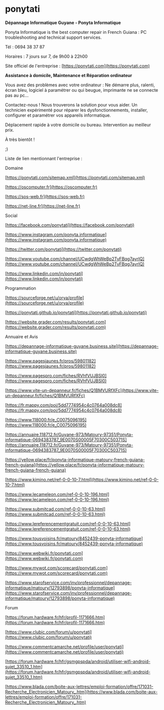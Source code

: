 # ponytati
**Dépannage Informatique Guyane - Ponyta Informatique**


Ponyta Informatique is the best computer repair in French Guiana : PC troubleshooting and technical support services.


Tél : 0694 38 37 87

Horaires : 7 jours sur 7, de 9h00 à 22h00

Site officiel de l'entreprise : [https://ponytati.com](https://ponytati.com)

**Assistance à domicile, Maintenance et Réparation ordinateur**

Vous avez des problèmes avec votre ordinateur :
Ne démarre plus, ralenti, écran bleu, logiciel à paramétrer ou qui beugue, imprimante ne se connecte pas au pc...

Contactez-nous ! Nous trouverons la solution pour vous aider.
Un technicien expérimenté pour réparer les dysfonctionnements, installer, configurer et paramétrer vos appareils informatique.

Déplacement rapide à votre domicile ou bureau. Intervention au meilleur prix.

À très bientôt !

;)

Liste de lien mentionnant l'entreprise :

Domaine

[https://ponytati.com/sitemap.xml](https://ponytati.com/sitemap.xml)

[https://oscomputer.fr](https://oscomputer.fr)

[https://sos-web.fr](https://sos-web.fr)

[https://net-line.fr](https://net-line.fr)

Social

[https://facebook.com/ponytati](https://facebook.com/ponytati)

[https://www.instagram.com/ponyta.informatique](https://www.instagram.com/ponyta.informatique)

[https://twitter.com/ponytati](https://twitter.com/ponytati)

[https://www.youtube.com/channel/UCwdgWhWeBp2TyFBqg7ayrlQ](https://www.youtube.com/channel/UCwdgWhWeBp2TyFBqg7ayrlQ)

[https://www.linkedin.com/in/ponytati](https://www.linkedin.com/in/ponytati)


Programmation

[https://sourceforge.net/u/orya/profile](https://sourceforge.net/u/orya/profile)

[https://ponytati.github.io/ponytati](https://ponytati.github.io/ponytati)

[https://website.grader.com/results/ponytati.com](https://website.grader.com/results/ponytati.com)


Annuaire et Avis

[https://depannage-informatique-guyane.business.site](https://depannage-informatique-guyane.business.site)

[https://www.pagesjaunes.fr/pros/59801182](https://www.pagesjaunes.fr/pros/59801182)

[https://www.pagespro.com/fiches/RVhfVUJBSl0](https://www.pagespro.com/fiches/RVhfVUJBSl0)

[https://www.vite-un-depanneur.fr/fiches/Q1BMVURfXFc](https://www.vite-un-depanneur.fr/fiches/Q1BMVURfXFc)

[https://fr.mappy.com/poi/5dd7774954c4c0764a008dc8](https://fr.mappy.com/poi/5dd7774954c4c0764a008dc8)

[https://www.118000.fr/e_C0075096195](https://www.118000.fr/e_C0075096195)

[https://annuaire.118712.fr/Guyane-973/Matoury-97351/Ponyta-informatique-0694383787_9E0070S00005F70300C50371S](https://annuaire.118712.fr/Guyane-973/Matoury-97351/Ponyta-informatique-0694383787_9E0070S00005F70300C50371S)

[https://yellow.place/fr/ponyta-informatique-matoury-french-guiana-french-guiana](https://yellow.place/fr/ponyta-informatique-matoury-french-guiana-french-guiana)

[https://www.kimino.net/ref-0-0-10-7.html](https://www.kimino.net/ref-0-0-10-7.html)

[https://www.lecameleon.com/ref-0-0-10-196.html](https://www.lecameleon.com/ref-0-0-10-196.html)

[https://www.submitcad.com/ref-0-0-10-63.html](https://www.submitcad.com/ref-0-0-10-63.html)

[https://www.lereferencementgratuit.com/ref-0-0-10-63.html](https://www.lereferencementgratuit.com/ref-0-0-10-63.html)

[https://www.tousvoisins.fr/matoury/8452439-ponyta-informatique](https://www.tousvoisins.fr/matoury/8452439-ponyta-informatique)

[https://www.webwiki.fr/ponytati.com](https://www.webwiki.fr/ponytati.com)

[https://www.mywot.com/scorecard/ponytati.com](https://www.mywot.com/scorecard/ponytati.com)

[https://www.starofservice.com/inv/professionnel/depannage-informatique/matoury/12793898/ponyta-informatique](https://www.starofservice.com/inv/professionnel/depannage-informatique/matoury/12793898/ponyta-informatique)

Forum

[https://forum.hardware.fr/hfr/profil-1171666.htm](https://forum.hardware.fr/hfr/profil-1171666.htm)

[https://www.clubic.com/forum/u/ponytati](https://www.clubic.com/forum/u/ponytati)

[https://www.commentcamarche.net/profile/user/ponytati](https://www.commentcamarche.net/profile/user/ponytati)

[https://forum.hardware.fr/hfr/gsmgpspda/android/utiliser-wifi-android-sujet_33510_1.htm](https://forum.hardware.fr/hfr/gsmgpspda/android/utiliser-wifi-android-sujet_33510_1.htm)

[https://www.blada.com/boite-aux-lettres/emploi-formation/offre/171031-Recherche_Electronicien_Matoury_.htm](https://www.blada.com/boite-aux-lettres/emploi-formation/offre/171031-Recherche_Electronicien_Matoury_.htm)
